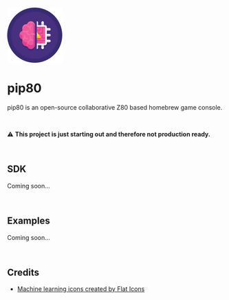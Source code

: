 ![pip80 logo](assets/logo/pip80-logo-128.png)

# pip80
pip80 is an open-source collaborative Z80 based homebrew game console.

<br />

⚠️ **This project is just starting out and therefore not production ready.**

<br />

## SDK

Coming soon...

<br />

## Examples

Coming soon...

<br />

## Credits
* [Machine learning icons created by Flat Icons](https://www.flaticon.com/free-icons/machine-learning)
